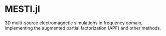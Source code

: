 # MESTI.jl
3D multi-source electromagnetic simulations in frequency domain, implementing the augmented partial factorization (APF) and other methods.
